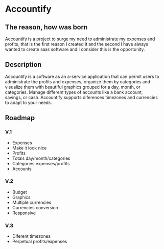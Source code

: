 # Accountify

## The reason, how was born
Accountify is a project to surge my need to administrate my expenses and profits, that is the first reason I created it and the second I have always wanted to create saas software and I consider this is the opportunity.

## Description
Accountify is a software as an a-service application that can permit users to administrate the profits and expenses, organize them by categories and visualize them with beautiful graphics grouped for a day, month, or categories. Manage different types of accounts like a bank account, savings, or cash. Accountify supports diferences timezones and currencies to adapt to your needs.

## Roadmap
### V.1
- Expenses
- Make it look nice
- Profits
- Totals day/month/categories
- Categories expenses/profits
- Accounts

### V.2
- Budget
- Graphics
- Multiple currencies
- Currencies conversion
- Responsive

### V.3
- Diferent timezones
- Perpetual profits/expenses


